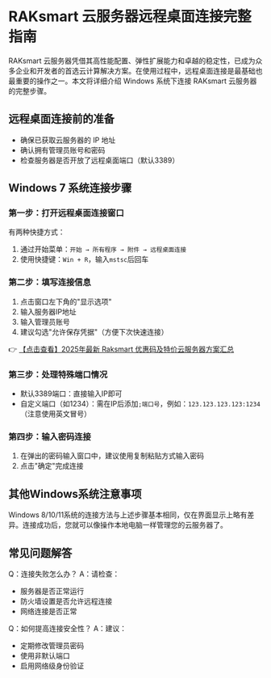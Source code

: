 # RAKsmart 云服务器远程桌面连接完整指南

RAKsmart 云服务器凭借其高性能配置、弹性扩展能力和卓越的稳定性，已成为众多企业和开发者的首选云计算解决方案。在使用过程中，远程桌面连接是最基础也最重要的操作之一。本文将详细介绍 Windows 系统下连接 RAKsmart 云服务器的完整步骤。

## 远程桌面连接前的准备
- 确保已获取云服务器的 IP 地址
- 确认拥有管理员账号和密码
- 检查服务器是否开放了远程桌面端口（默认3389）

## Windows 7 系统连接步骤

### 第一步：打开远程桌面连接窗口
有两种快捷方式：
1. 通过开始菜单：`开始 → 所有程序 → 附件 → 远程桌面连接`
2. 使用快捷键：`Win + R`，输入`mstsc`后回车

### 第二步：填写连接信息
1. 点击窗口左下角的"显示选项"
2. 输入服务器IP地址
3. 输入管理员账号
4. 建议勾选"允许保存凭据"（方便下次快速连接）

👉 [【点击查看】2025年最新 Raksmart 优惠码及特价云服务器方案汇总](https://bit.ly/raksmart)

### 第三步：处理特殊端口情况
- 默认3389端口：直接输入IP即可
- 自定义端口（如1234）：需在IP后添加`;端口号`，例如：`123.123.123.123:1234`（注意使用英文冒号）

### 第四步：输入密码连接
1. 在弹出的密码输入窗口中，建议使用复制粘贴方式输入密码
2. 点击"确定"完成连接

## 其他Windows系统注意事项
Windows 8/10/11系统的连接方法与上述步骤基本相同，仅在界面显示上略有差异。连接成功后，您就可以像操作本地电脑一样管理您的云服务器了。

## 常见问题解答
Q：连接失败怎么办？
A：请检查：
- 服务器是否正常运行
- 防火墙设置是否允许远程连接
- 网络连接是否正常

Q：如何提高连接安全性？
A：建议：
- 定期修改管理员密码
- 使用非默认端口
- 启用网络级身份验证